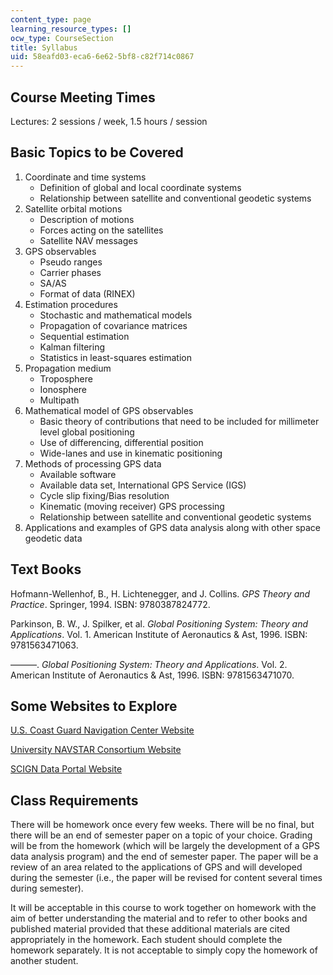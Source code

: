 ```yaml
---
content_type: page
learning_resource_types: []
ocw_type: CourseSection
title: Syllabus
uid: 58eafd03-eca6-6e62-5bf8-c82f714c0867
---
```


Course Meeting Times
--------------------

Lectures: 2 sessions / week, 1.5 hours / session

Basic Topics to be Covered
--------------------------

1.  Coordinate and time systems
    *   Definition of global and local coordinate systems
    *   Relationship between satellite and conventional geodetic systems
2.  Satellite orbital motions
    *   Description of motions
    *   Forces acting on the satellites
    *   Satellite NAV messages
3.  GPS observables
    *   Pseudo ranges
    *   Carrier phases
    *   SA/AS
    *   Format of data (RINEX)
4.  Estimation procedures
    *   Stochastic and mathematical models
    *   Propagation of covariance matrices
    *   Sequential estimation
    *   Kalman filtering
    *   Statistics in least-squares estimation
5.  Propagation medium
    *   Troposphere
    *   Ionosphere
    *   Multipath
6.  Mathematical model of GPS observables
    *   Basic theory of contributions that need to be included for millimeter level global positioning
    *   Use of differencing, differential position
    *   Wide-lanes and use in kinematic positioning
7.  Methods of processing GPS data
    *   Available software
    *   Available data set, International GPS Service (IGS)
    *   Cycle slip fixing/Bias resolution
    *   Kinematic (moving receiver) GPS processing
    *   Relationship between satellite and conventional geodetic systems
8.  Applications and examples of GPS data analysis along with other space geodetic data

Text Books
----------

Hofmann-Wellenhof, B., H. Lichtenegger, and J. Collins. _GPS Theory and Practice_. Springer, 1994. ISBN: 9780387824772.

Parkinson, B. W., J. Spilker, et al. _Global Positioning System: Theory and Applications_. Vol. 1. American Institute of Aeronautics & Ast, 1996. ISBN: 9781563471063.

———. _Global Positioning System: Theory and Applications_. Vol. 2. American Institute of Aeronautics & Ast, 1996. ISBN: 9781563471070.

Some Websites to Explore
------------------------

[U.S. Coast Guard Navigation Center Website](http://www.navcen.uscg.gov)

[University NAVSTAR Consortium Website](http://www.unavco.org)

[SCIGN Data Portal Website](http://geoapp.ucsd.edu/scignDataPortal/)

Class Requirements
------------------

There will be homework once every few weeks. There will be no final, but there will be an end of semester paper on a topic of your choice. Grading will be from the homework (which will be largely the development of a GPS data analysis program) and the end of semester paper. The paper will be a review of an area related to the applications of GPS and will developed during the semester (i.e., the paper will be revised for content several times during semester).

It will be acceptable in this course to work together on homework with the aim of better understanding the material and to refer to other books and published material provided that these additional materials are cited appropriately in the homework. Each student should complete the homework separately. It is not acceptable to simply copy the homework of another student.